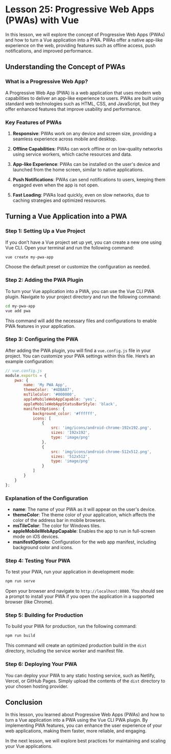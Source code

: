 # Lesson 25: Progressive Web Apps (PWAs) with Vue

In this lesson, we will explore the concept of Progressive Web Apps (PWAs) and how to turn a Vue application into a PWA. PWAs offer a native app-like experience on the web, providing features such as offline access, push notifications, and improved performance.

## Understanding the Concept of PWAs

### What is a Progressive Web App?

A Progressive Web App (PWA) is a web application that uses modern web capabilities to deliver an app-like experience to users. PWAs are built using standard web technologies such as HTML, CSS, and JavaScript, but they offer enhanced features that improve usability and performance.

### Key Features of PWAs

1. **Responsive**: PWAs work on any device and screen size, providing a seamless experience across mobile and desktop.

2. **Offline Capabilities**: PWAs can work offline or on low-quality networks using service workers, which cache resources and data.

3. **App-like Experience**: PWAs can be installed on the user's device and launched from the home screen, similar to native applications.

4. **Push Notifications**: PWAs can send notifications to users, keeping them engaged even when the app is not open.

5. **Fast Loading**: PWAs load quickly, even on slow networks, due to caching strategies and optimized resources.

## Turning a Vue Application into a PWA

### Step 1: Setting Up a Vue Project

If you don’t have a Vue project set up yet, you can create a new one using Vue CLI. Open your terminal and run the following command:

```bash
vue create my-pwa-app
```

Choose the default preset or customize the configuration as needed.

### Step 2: Adding the PWA Plugin

To turn your Vue application into a PWA, you can use the Vue CLI PWA plugin. Navigate to your project directory and run the following command:

```bash
cd my-pwa-app
vue add pwa
```

This command will add the necessary files and configurations to enable PWA features in your application.

### Step 3: Configuring the PWA

After adding the PWA plugin, you will find a `vue.config.js` file in your project. You can customize your PWA settings within this file. Here’s an example configuration:

```javascript
// vue.config.js
module.exports = {
    pwa: {
        name: 'My PWA App',
        themeColor: '#4DBA87',
        msTileColor: '#000000',
        appleMobileWebAppCapable: 'yes',
        appleMobileWebAppStatusBarStyle: 'black',
        manifestOptions: {
            background_color: '#ffffff',
            icons: [
                {
                    src: 'img/icons/android-chrome-192x192.png',
                    sizes: '192x192',
                    type: 'image/png'
                },
                {
                    src: 'img/icons/android-chrome-512x512.png',
                    sizes: '512x512',
                    type: 'image/png'
                }
            ]
        }
    }
};
```

### Explanation of the Configuration

- **name**: The name of your PWA as it will appear on the user's device.
- **themeColor**: The theme color of your application, which affects the color of the address bar in mobile browsers.
- **msTileColor**: The color for Windows tiles.
- **appleMobileWebAppCapable**: Enables the app to run in full-screen mode on iOS devices.
- **manifestOptions**: Configuration for the web app manifest, including background color and icons.

### Step 4: Testing Your PWA

To test your PWA, run your application in development mode:

```bash
npm run serve
```

Open your browser and navigate to `http://localhost:8080`. You should see a prompt to install your PWA if you open the application in a supported browser (like Chrome).

### Step 5: Building for Production

To build your PWA for production, run the following command:

```bash
npm run build
```

This command will create an optimized production build in the `dist` directory, including the service worker and manifest file.

### Step 6: Deploying Your PWA

You can deploy your PWA to any static hosting service, such as Netlify, Vercel, or GitHub Pages. Simply upload the contents of the `dist` directory to your chosen hosting provider.

## Conclusion

In this lesson, you learned about Progressive Web Apps (PWAs) and how to turn a Vue application into a PWA using the Vue CLI PWA plugin. By implementing PWA features, you can enhance the user experience of your web applications, making them faster, more reliable, and engaging.

In the next lesson, we will explore best practices for maintaining and scaling your Vue applications.
